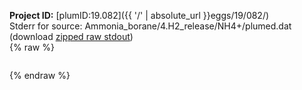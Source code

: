 **Project ID:** [plumID:19.082]({{ '/' | absolute_url }}eggs/19/082/)  
Stderr for source:  Ammonia_borane/4.H2_release/NH4+/plumed.dat   
(download [zipped raw stdout](plumed.dat.plumed_master.stdout.txt.zip))  
{% raw %}
<pre>
</pre>
{% endraw %}
